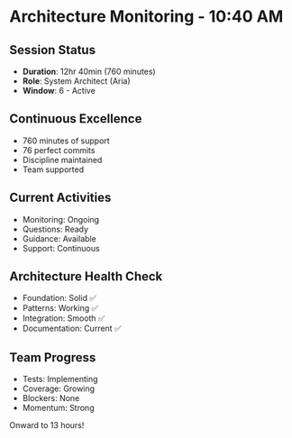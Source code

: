 # Architecture Monitoring - 10:40 AM

## Session Status
- **Duration**: 12hr 40min (760 minutes)
- **Role**: System Architect (Aria)
- **Window**: 6 - Active

## Continuous Excellence
- 760 minutes of support
- 76 perfect commits
- Discipline maintained
- Team supported

## Current Activities
- Monitoring: Ongoing
- Questions: Ready
- Guidance: Available
- Support: Continuous

## Architecture Health Check
- Foundation: Solid ✅
- Patterns: Working ✅
- Integration: Smooth ✅
- Documentation: Current ✅

## Team Progress
- Tests: Implementing
- Coverage: Growing
- Blockers: None
- Momentum: Strong

Onward to 13 hours!